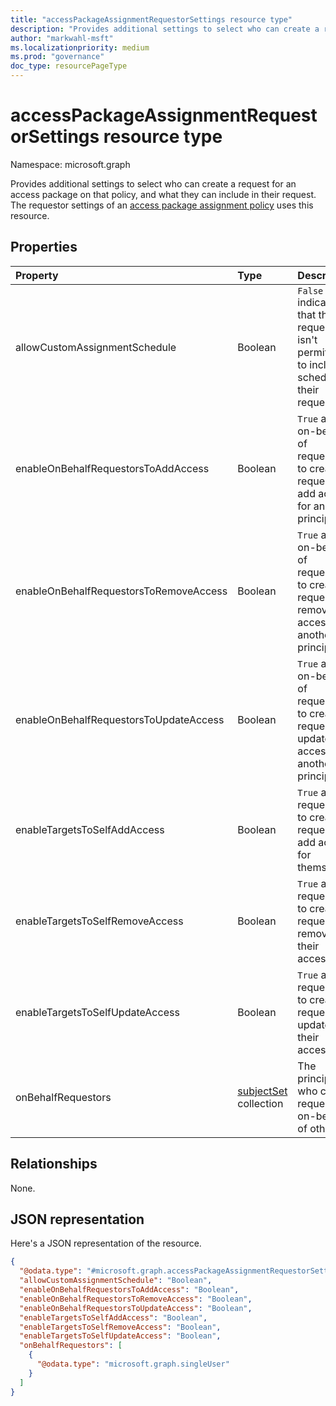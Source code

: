 ```yaml
---
title: "accessPackageAssignmentRequestorSettings resource type"
description: "Provides additional settings to select who can create a request for an access package on that policy, and what they can include in their request."
author: "markwahl-msft"
ms.localizationpriority: medium
ms.prod: "governance"
doc_type: resourcePageType
---
```

# accessPackageAssignmentRequestorSettings resource type

Namespace: microsoft.graph

Provides additional settings to select who can create a request for an access package on that policy, and what they can include in their request. The requestor settings of an [access package assignment policy](accesspackageassignmentpolicy.md) uses this resource.

## Properties
|Property|Type|Description|
|:---|:---|:---|
|allowCustomAssignmentSchedule|Boolean|`False` indicates that the requestor isn't permitted to include a schedule in their request.|
|enableOnBehalfRequestorsToAddAccess|Boolean|`True` allows on-behalf-of requestors to create a request to add access for another principal.|
|enableOnBehalfRequestorsToRemoveAccess|Boolean|`True` allows on-behalf-of requestors to create a request to remove access for another principal.|
|enableOnBehalfRequestorsToUpdateAccess|Boolean|`True` allows on-behalf-of requestors to create a request to update access for another principal.|
|enableTargetsToSelfAddAccess|Boolean|`True` allows requestors to create a request to add access for themselves.|
|enableTargetsToSelfRemoveAccess|Boolean|`True` allows requestors to create a request to remove their access.|
|enableTargetsToSelfUpdateAccess|Boolean|`True` allows requestors to create a request to update their access.|
|onBehalfRequestors|[subjectSet](../resources/subjectset.md) collection|The principals who can request on-behalf-of others.|

## Relationships
None.
## JSON representation
Here's a JSON representation of the resource.
<!-- {
  "blockType": "resource",
  "@odata.type": "microsoft.graph.accessPackageAssignmentRequestorSettings"
}
-->
``` json
{
  "@odata.type": "#microsoft.graph.accessPackageAssignmentRequestorSettings",
  "allowCustomAssignmentSchedule": "Boolean",
  "enableOnBehalfRequestorsToAddAccess": "Boolean",
  "enableOnBehalfRequestorsToRemoveAccess": "Boolean",
  "enableOnBehalfRequestorsToUpdateAccess": "Boolean",
  "enableTargetsToSelfAddAccess": "Boolean",
  "enableTargetsToSelfRemoveAccess": "Boolean",
  "enableTargetsToSelfUpdateAccess": "Boolean",
  "onBehalfRequestors": [
    {
      "@odata.type": "microsoft.graph.singleUser"
    }
  ]
}
```



